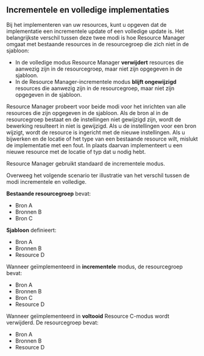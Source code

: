 ## <a name="incremental-and-complete-deployments"></a>Incrementele en volledige implementaties
Bij het implementeren van uw resources, kunt u opgeven dat de implementatie een incrementele update of een volledige update is. Het belangrijkste verschil tussen deze twee modi is hoe Resource Manager omgaat met bestaande resources in de resourcegroep die zich niet in de sjabloon:

* In de volledige modus Resource Manager **verwijdert** resources die aanwezig zijn in de resourcegroep, maar niet zijn opgegeven in de sjabloon. 
* In de Resource Manager-incrementele modus **blijft ongewijzigd** resources die aanwezig zijn in de resourcegroep, maar niet zijn opgegeven in de sjabloon.

Resource Manager probeert voor beide modi voor het inrichten van alle resources die zijn opgegeven in de sjabloon. Als de bron al in de resourcegroep bestaat en de instellingen niet gewijzigd zijn, wordt de bewerking resulteert in niet is gewijzigd. Als u de instellingen voor een bron wijzigt, wordt de resource is ingericht met de nieuwe instellingen. Als u bijwerken en de locatie of het type van een bestaande resource wilt, mislukt de implementatie met een fout. In plaats daarvan implementeert u een nieuwe resource met de locatie of typ dat u nodig hebt.

Resource Manager gebruikt standaard de incrementele modus.

Overweeg het volgende scenario ter illustratie van het verschil tussen de modi incrementele en volledige.

**Bestaande resourcegroep** bevat:

* Bron A
* Bronnen B
* Bron C

**Sjabloon** definieert:

* Bron A
* Bronnen B
* Resource D

Wanneer geïmplementeerd in **incrementele** modus, de resourcegroep bevat:

* Bron A
* Bronnen B
* Bron C
* Resource D

Wanneer geïmplementeerd in **voltooid** Resource C-modus wordt verwijderd. De resourcegroep bevat:

* Bron A
* Bronnen B
* Resource D
